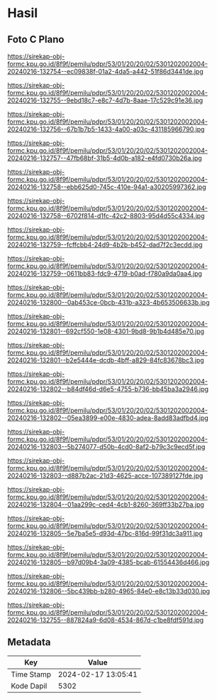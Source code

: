 # Hasil

## Foto C Plano

https://sirekap-obj-formc.kpu.go.id/8f9f/pemilu/pdpr/53/01/20/20/02/5301202002004-20240216-132754--ec09838f-01a2-4da5-a442-51f86d3441de.jpg

https://sirekap-obj-formc.kpu.go.id/8f9f/pemilu/pdpr/53/01/20/20/02/5301202002004-20240216-132755--9ebd18c7-e8c7-4d7b-8aae-17c529c91e36.jpg

https://sirekap-obj-formc.kpu.go.id/8f9f/pemilu/pdpr/53/01/20/20/02/5301202002004-20240216-132756--67b1b7b5-1433-4a00-a03c-431185966790.jpg

https://sirekap-obj-formc.kpu.go.id/8f9f/pemilu/pdpr/53/01/20/20/02/5301202002004-20240216-132757--47fb68bf-31b5-4d0b-a182-e4fd0730b26a.jpg

https://sirekap-obj-formc.kpu.go.id/8f9f/pemilu/pdpr/53/01/20/20/02/5301202002004-20240216-132758--ebb625d0-745c-410e-94a1-a30205997362.jpg

https://sirekap-obj-formc.kpu.go.id/8f9f/pemilu/pdpr/53/01/20/20/02/5301202002004-20240216-132758--6702f814-d1fc-42c2-8803-95d4d55c4334.jpg

https://sirekap-obj-formc.kpu.go.id/8f9f/pemilu/pdpr/53/01/20/20/02/5301202002004-20240216-132759--fcffcbb4-24d9-4b2b-b452-dad7f2c3ecdd.jpg

https://sirekap-obj-formc.kpu.go.id/8f9f/pemilu/pdpr/53/01/20/20/02/5301202002004-20240216-132759--0611bb83-fdc9-4719-b0ad-f780a9da0aa4.jpg

https://sirekap-obj-formc.kpu.go.id/8f9f/pemilu/pdpr/53/01/20/20/02/5301202002004-20240216-132800--0ab453ce-0bcb-431b-a323-4b653506633b.jpg

https://sirekap-obj-formc.kpu.go.id/8f9f/pemilu/pdpr/53/01/20/20/02/5301202002004-20240216-132801--692cf550-1e08-4301-9bd8-9b1b4d485e70.jpg

https://sirekap-obj-formc.kpu.go.id/8f9f/pemilu/pdpr/53/01/20/20/02/5301202002004-20240216-132801--b2e5444e-dcdb-4bff-a829-84fc83678bc3.jpg

https://sirekap-obj-formc.kpu.go.id/8f9f/pemilu/pdpr/53/01/20/20/02/5301202002004-20240216-132802--b84df46d-d6e5-4755-b736-bb45ba3a2946.jpg

https://sirekap-obj-formc.kpu.go.id/8f9f/pemilu/pdpr/53/01/20/20/02/5301202002004-20240216-132802--05ea3899-e00e-4830-adea-8add83adfbd4.jpg

https://sirekap-obj-formc.kpu.go.id/8f9f/pemilu/pdpr/53/01/20/20/02/5301202002004-20240216-132803--5b274077-d50b-4cd0-8af2-b79c3c9ecd5f.jpg

https://sirekap-obj-formc.kpu.go.id/8f9f/pemilu/pdpr/53/01/20/20/02/5301202002004-20240216-132803--d887b2ac-21d3-4625-acce-107389127fde.jpg

https://sirekap-obj-formc.kpu.go.id/8f9f/pemilu/pdpr/53/01/20/20/02/5301202002004-20240216-132804--01aa299c-ced4-4cb1-8260-369ff33b27ba.jpg

https://sirekap-obj-formc.kpu.go.id/8f9f/pemilu/pdpr/53/01/20/20/02/5301202002004-20240216-132805--5e7ba5e5-d93d-47bc-816d-99f31dc3a911.jpg

https://sirekap-obj-formc.kpu.go.id/8f9f/pemilu/pdpr/53/01/20/20/02/5301202002004-20240216-132805--b97d09b4-3a09-4385-bcab-61554436d466.jpg

https://sirekap-obj-formc.kpu.go.id/8f9f/pemilu/pdpr/53/01/20/20/02/5301202002004-20240216-132806--5bc439bb-b280-4965-84e0-e8c13b33d030.jpg

https://sirekap-obj-formc.kpu.go.id/8f9f/pemilu/pdpr/53/01/20/20/02/5301202002004-20240216-132755--887824a9-6d08-4534-867d-c1be8fdf591d.jpg


## Metadata

| Key        | Value               |
| ---------- | ------------------- |
| Time Stamp | 2024-02-17 13:05:41 |
| Kode Dapil | 5302                |



